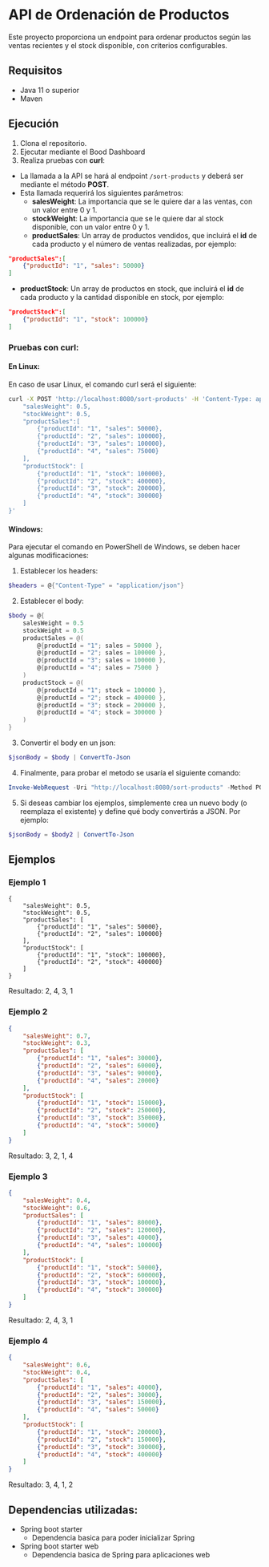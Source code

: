 
# API de Ordenación de Productos
Este proyecto proporciona un endpoint para ordenar productos según las ventas recientes y el stock disponible, con criterios configurables.

## Requisitos
- Java 11 o superior
- Maven

## Ejecución

1. Clona el repositorio.
2. Ejecutar mediante el Bood Dashboard
3. Realiza pruebas con **curl**:
- La llamada a la API se hará al endpoint `/sort-products` y deberá ser mediante el método **POST**.
- Esta llamada requerirá los siguientes parámetros:
	- **salesWeight**: La importancia que se le quiere dar a las ventas, con un valor entre 0 y 1.
	- **stockWeight**: La importancia que se le quiere dar al stock disponible, con un valor entre 0 y 1.
	- **productSales**: Un array de productos vendidos, que incluirá el **id** de cada producto y el número de ventas realizadas, por ejemplo:
```json
"productSales":[
	{"productId": "1", "sales": 50000}
]
```
-  **productStock**: Un array de productos en stock, que incluirá el **id** de cada producto y la cantidad disponible en stock, por ejemplo:
```json
"productStock":[
	{"productId": "1", "stock": 100000}
]
```

### Pruebas con curl:
#### En Linux:
En caso de usar Linux, el comando curl será el siguiente:
		
```bash
curl -X POST 'http://localhost:8080/sort-products' -H 'Content-Type: application/json' -d '{
	"salesWeight": 0.5,
	"stockWeight": 0.5,
	"productSales":[
		{"productId": "1", "sales": 50000},
		{"productId": "2", "sales": 100000},
		{"productId": "3", "sales": 100000},
		{"productId": "4", "sales": 75000}
	],
	"productStock": [
		{"productId": "1", "stock": 100000},
		{"productId": "2", "stock": 400000},
		{"productId": "3", "stock": 200000},
		{"productId": "4", "stock": 300000}
	]
}' 
```
	
#### Windows:
Para ejecutar el comando en PowerShell de Windows, se deben hacer algunas modificaciones:

1. Establecer los headers:
```powershell
$headers = @{"Content-Type" = "application/json"}
```
	
2. Establecer el body:
```powershell
$body = @{
	salesWeight = 0.5
	stockWeight = 0.5
	productSales = @(
		@{productId = "1"; sales = 50000 },
		@{productId = "2"; sales = 100000 },
		@{productId = "3"; sales = 100000 },
		@{productId = "4"; sales = 75000 }
	)
	productStock = @(
		@{productId = "1"; stock = 100000 },
		@{productId = "2"; stock = 400000 },
		@{productId = "3"; stock = 200000 },
		@{productId = "4"; stock = 300000 }
	)
}
```

3. Convertir el body en un json:
```powershell
$jsonBody = $body | ConvertTo-Json
```

4. Finalmente, para probar el metodo se usaría el siguiente comando:
```powershell
Invoke-WebRequest -Uri "http://localhost:8080/sort-products" -Method POST -Headers $headers -Body $jsonBody
```

5. Si deseas cambiar los ejemplos, simplemente crea un nuevo body (o reemplaza el existente) y define qué body convertirás a JSON. Por ejemplo:
```powershell
$jsonBody = $body2 | ConvertTo-Json
```

## Ejemplos
### Ejemplo 1
```
{
	"salesWeight": 0.5,
	"stockWeight": 0.5,
	"productSales": [
		{"productId": "1", "sales": 50000},
		{"productId": "2", "sales": 100000}
	],
	"productStock": [
		{"productId": "1", "stock": 100000},
		{"productId": "2", "stock": 400000}
	]
}
```
Resultado: 2, 4, 3, 1
### Ejemplo 2
```json
{
	"salesWeight": 0.7,
	"stockWeight": 0.3,
	"productSales": [
		{"productId": "1", "sales": 30000},
		{"productId": "2", "sales": 60000},
		{"productId": "3", "sales": 90000},
		{"productId": "4", "sales": 20000}
	],
	"productStock": [
		{"productId": "1", "stock": 150000},
		{"productId": "2", "stock": 250000},
		{"productId": "3", "stock": 350000},
		{"productId": "4", "stock": 50000}
	]
}
```
Resultado: 3, 2, 1, 4

### Ejemplo 3
```json
{
	"salesWeight": 0.4,
	"stockWeight": 0.6,
	"productSales": [
		{"productId": "1", "sales": 80000},
		{"productId": "2", "sales": 120000},
		{"productId": "3", "sales": 40000},
		{"productId": "4", "sales": 100000}
	],
	"productStock": [
		{"productId": "1", "stock": 50000},
		{"productId": "2", "stock": 600000},
		{"productId": "3", "stock": 100000},
		{"productId": "4", "stock": 300000}
	]
}
```
Resultado: 2, 4, 3, 1

### Ejemplo 4
```json
{
	"salesWeight": 0.6,
	"stockWeight": 0.4,
	"productSales": [
		{"productId": "1", "sales": 40000},
		{"productId": "2", "sales": 30000},
		{"productId": "3", "sales": 150000},
		{"productId": "4", "sales": 50000}
	],
	"productStock": [
		{"productId": "1", "stock": 200000},
		{"productId": "2", "stock": 150000},
		{"productId": "3", "stock": 300000},
		{"productId": "4", "stock": 400000}
	]
}
```
Resultado: 3, 4, 1, 2

## Dependencias utilizadas:
- Spring boot starter
	- Dependencia basica para poder inicializar Spring
- Spring boot starter web
	- Dependencia basica de Spring para aplicaciones web